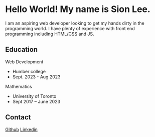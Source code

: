# Hello World! My name is Sion Lee.

I am an aspiring web developer looking to get my hands dirty in the programming world. I have plenty of experience with front end programming including HTML/CSS and JS. 

## Education

Web Development
  - Humber college
  - Sept. 2023 - Aug 2023

Mathematics
  - University of Toronto
  - Sept 2017 – June 2023

## Contact

[Github](https://github.com/sionara)
[Linkedin](https://www.linkedin.com/in/sion-lee-lnkdin/)

